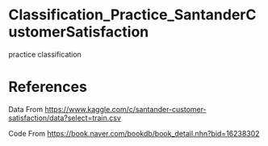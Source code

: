 # Classification_Practice_SantanderCustomerSatisfaction

practice classification



# 



# 



# 



# 


# References

Data From https://www.kaggle.com/c/santander-customer-satisfaction/data?select=train.csv

Code From https://book.naver.com/bookdb/book_detail.nhn?bid=16238302

